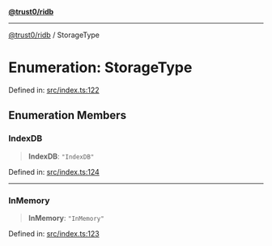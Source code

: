 [**@trust0/ridb**](../README.md)

***

[@trust0/ridb](../README.md) / StorageType

# Enumeration: StorageType

Defined in: [src/index.ts:122](https://github.com/trust0-project/RIDB/blob/e7dc85a85a4e3a7dcb1a7c6c4583ac0168c3eb0c/packages/ridb/src/index.ts#L122)

## Enumeration Members

### IndexDB

> **IndexDB**: `"IndexDB"`

Defined in: [src/index.ts:124](https://github.com/trust0-project/RIDB/blob/e7dc85a85a4e3a7dcb1a7c6c4583ac0168c3eb0c/packages/ridb/src/index.ts#L124)

***

### InMemory

> **InMemory**: `"InMemory"`

Defined in: [src/index.ts:123](https://github.com/trust0-project/RIDB/blob/e7dc85a85a4e3a7dcb1a7c6c4583ac0168c3eb0c/packages/ridb/src/index.ts#L123)

